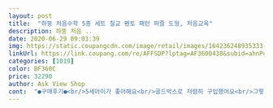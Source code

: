 ```yaml
---
layout: post 
title:  "하뚱 처음수학 5종 세트 칠교 펜토 패턴 퍼즐 도형, 처음교육" 
description: 하뚱 처음 ..
date: 2020-06-29 09:03:39 
img: https://static.coupangcdn.com/image/retail/images/164236248935333-70f85eb9-0f52-452c-ae00-6e50b5280141.jpg 
linkUrl: https://link.coupang.com/re/AFFSDP?lptag=AF3600438&subid=ahnPublicAsk&pageKey=1743885717&itemId=2969323082&vendorItemId=3031914816&traceid=V0-113-4d694bf5ec02ccc3 
categories: [1019] 
color: BF360C 
price: 32290 
author: Ask View Shop 
cont:  "●구매후기●<br/>5세아이가 좋아해요<br/>골드박스로 저렴히 구입했어요<br/>그렇다고 장난감은 넘쳐나서 더 이상 사기도 힘들고<br/>그에비해 다양하게 활용돼서 좋습니다<br/>기관 퇴소시키고 매일 붙어있는 아이와 할 수 있는것들이<br/>도형으로 여러 가지 모양, 동물, 사물을 만들어 볼 수 있어요.<br/><br/>받아서 보자마자 너무 좋아하면서 진짜 재밌다며 흥미로워해요.<br/><br/>받자마자 한권 절반정도 정주행하네요<br/>생각보다 만족도가 훨씬 높아요!<br/>스스로 도형 다 떼서 맞춰보고<br/>스티커 너무 소모적이라 별로 안좋아하는데<br/>스티커 일줄 알았는데, 약간 두꺼운 재질의 종이네요.<br/><br/>아이가 6살안데, 약간 쉬운듯 하면서도 생각하면서 활동할 수 있어서 좋네요.<br/> 점선으로 그려진 모양을 보고 어떤 동물인지 사물인지를 찾아서 색종이로 만드는 활동이거든요.<br/><br/>어제 아침에 보자마자 구매했어요<br/>여러 번 갖고 놀 수 있어서 저는 더 좋아요 !!<br/>예쁜 인사를 하는 딸램이네요^^<br/>완성할때마다 뿌듯해하고 엄청 신나하는 딸,<br/>원래도 퍼즐 좋아하던 아인데<br/>잠시 청소나 밥 하는 시간엔 스스로 무언갈 해줬으면 하는 생각이었는데<br/>점점 고갈되고 뭔가는 해줘야겠고... <br/><br/>정성스럽게 만든 느낌입니다<br/>조금 더 머리를 써야하는 펜토를 제일 좋아하는거 같아요<br/>지난번에 골드박스 나왔을때 놓쳤는데<br/>집에만 있기 힘든 요즘, 하뚱으로 1<br/> -2시간 보냅니다 !!!<br/>하는 내내 이거 너무 재미있다고 사주셔서 고맙습니다 라고<br/>흥미롭게 하네요<br/>5세아이가 좋아해요<br/>골드박스로 저렴히 구입했어요<br/>그렇다고 장난감은 넘쳐나서 더 이상 사기도 힘들고<br/>그에비해 다양하게 활용돼서 좋습니다<br/>기관 퇴소시키고 매일 붙어있는 아이와 할 수 있는것들이<br/>도형으로 여러 가지 모양, 동물, 사물을 만들어 볼 수 있어요.<br/><br/>받아서 보자마자 너무 좋아하면서 진짜 재밌다며 흥미로워해요.<br/><br/>받자마자 한권 절반정도 정주행하네요<br/>생각보다 만족도가 훨씬 높아요!<br/>스스로 도형 다 떼서 맞춰보고<br/>스티커 너무 소모적이라 별로 안좋아하는데<br/>스티커 일줄 알았는데, 약간 두꺼운 재질의 종이네요.<br/><br/>아이가 6살안데, 약간 쉬운듯 하면서도 생각하면서 활동할 수 있어서 좋네요.<br/> 점선으로 그려진 모양을 보고 어떤 동물인지 사물인지를 찾아서 색종이로 만드는 활동이거든요.<br/><br/>어제 아침에 보자마자 구매했어요<br/>여러 번 갖고 놀 수 있어서 저는 더 좋아요 !!<br/>예쁜 인사를 하는 딸램이네요^^<br/>완성할때마다 뿌듯해하고 엄청 신나하는 딸,<br/>원래도 퍼즐 좋아하던 아인데<br/>잠시 청소나 밥 하는 시간엔 스스로 무언갈 해줬으면 하는 생각이었는데<br/>점점 고갈되고 뭔가는 해줘야겠고... <br/><br/>정성스럽게 만든 느낌입니다<br/>조금 더 머리를 써야하는 펜토를 제일 좋아하는거 같아요<br/>지난번에 골드박스 나왔을때 놓쳤는데<br/>집에만 있기 힘든 요즘, 하뚱으로 1<br/> -2시간 보냅니다 !!!<br/>하는 내내 이거 너무 재미있다고 사주셔서 고맙습니다 라고<br/>흥미롭게 하네요<br/>" 
---
```

